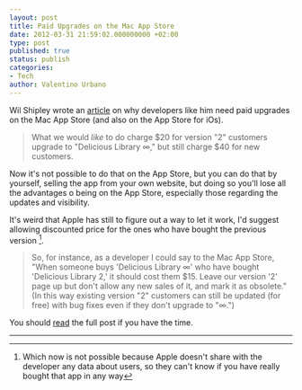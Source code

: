 ```yaml
---
layout: post
title: Paid Upgrades on the Mac App Store
date: 2012-03-31 21:59:02.000000000 +02:00
type: post
published: true
status: publish
categories:
- Tech
author: Valentino Urbano 
---
```


Wil Shipley wrote an [article][0] on why developers like him need paid upgrades on the Mac App Store (and also on the App Store for iOs).

> What we would _like_ to do charge $20 for version "2" customers upgrade to "Delicious Library ∞," but still charge $40 for new customers.

Now it's not possible to do that on the App Store, but you can do that by yourself, selling the app from your own website, but doing so you'll lose all the advantages o being on the App Store, especially those regarding the updates and visibility.

It's weird that Apple has still to figure out a way to let it work, I'd suggest allowing discounted price for the ones who have bought the previous version [^1].

> So, for instance, as a developer I could say to the Mac App Store, "When someone buys 'Delicious Library ∞' who have bought 'Delicious Library 2,' it should cost them $15\. Leave our version '2' page up but don't allow any new sales of it, and mark it as obsolete." (In this way existing version "2" customers can still be updated (for free) with bug fixes even if they don't upgrade to "∞.")

You should [read][0] the full post if you have the time.

---

[^1]: Which now is not possible because Apple doesn't share with the developer any data about users, so they can't know if you have really bought that app in any way


[0]: http://blog.wilshipley.com/2012/03/mac-app-store-needs-paid-upgrades.html